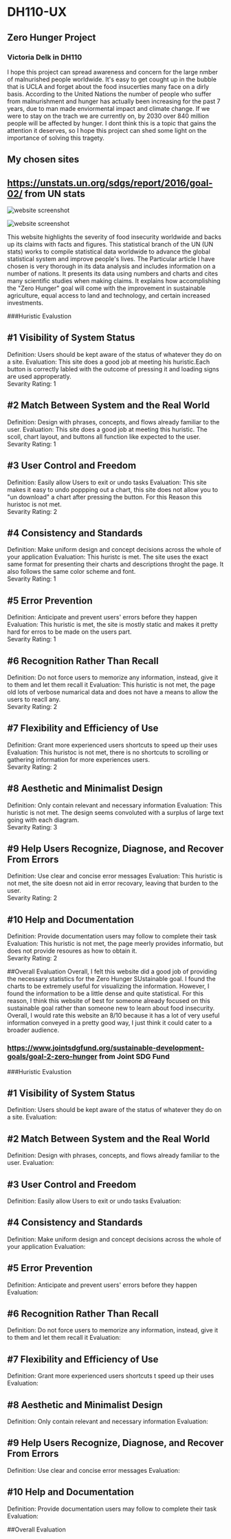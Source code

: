  # DH110-UX

## Zero Hunger Project 
### Victoria Delk in DH110 

I hope this project can spread awareness and concern for the large nmber of malnurished people worldwide. It's easy to get cought up in the bubble that is UCLA and forget about the food insucerties many face on a dirly basis. According to the United Nations the number of people who suffer from malnurishment and hunger has actually been increasing for the past 7 years, due to man made enviormental impact and climate change. If we were to stay on the trach we are currently on, by 2030 over 840 million people will be affected by hunger. I dont think this is a topic that gains the attention it deserves, so I hope this project can shed some light on the importance of solving this tragety. 



## My chosen sites

## https://unstats.un.org/sdgs/report/2016/goal-02/ from UN stats 

![website screenshot](../unstatsss.jpg)

![website screenshot](../unstatschartss.png)


This website highlights the severity of food insecurity worldwide and backs up its claims with facts and figures. This statistical branch of the UN (UN stats) works to compile statistical data worldwide to advance the global statistical system and improve people's lives. The Particular article I have chosen is very thorough in its data analysis and includes information on a number of nations. It presents its data using numbers and charts and cites many scientific studies when making claims.  It explains how accomplishing the "Zero Hunger" goal will come with the improvement in sustainable agriculture, equal access to land and technology, and certain increased investments.

###Huristic Evalustion


## #1 Visibility of System Status
Definition: Users should be kept aware of the status of whatever they do on a site.
Evaluation: This site does a good job at meeting his huristic.Each  button is correctly labled with the outcome of pressing it and loading signs are used approperatly.<br /> 
Sevarity Rating: 1

## #2 Match Between System and the Real World
Definition: Design with phrases, concepts, and flows already familiar to the user.
Evaluation: This site does a good job at meeting this huristic. The scoll, chart layout, and buttons all function like expected to the user. <br />
Sevarity Rating: 1

## #3 User Control and Freedom
Definition: Easily allow Users to exit or undo tasks
Evaluation: This site makes it easy to undo poppping out a chart, this site does not allow you to "un download" a chart after pressing the button. For this Reason this huristoc is not met. <br />
Sevarity Rating: 2

## #4 Consistency and Standards
Definition: Make uniform design and concept decisions across the whole of your application
Evaluation: This huristc is met. The site uses the exact same format for presenting their charts and descriptions throght the page. It also follows the same color scheme and font. <br />
Sevarity Rating: 1

## #5 Error Prevention
Definition: Anticipate and prevent users' errors before they happen
Evaluation: This huristic is met, the site is mostly static and makes it pretty hard for erros to be made on the users part. <br />
Sevarity Rating: 1

## #6 Recognition Rather Than Recall
Definition: Do not force users to memorize any information, instead, give it to them and let them recall it
Evaluation: This huristic is not met, the page old lots of verbose numarical data and does not have a means to allow the users to reacll any. <br />
Sevarity Rating: 2

## #7 Flexibility and Efficiency of Use
Definition: Grant more experienced users shortcuts to speed up their uses
Evaluation: This huristoc is not met, there is no shortcuts to scrolling or gathering information for more experiences users. <br />
Sevarity Rating: 2

## #8 Aesthetic and Minimalist Design
Definition: Only contain relevant and necessary information
Evaluation: This huristic is not met. The design seems convoluted with a surplus of large text going with each diagram. <br />
Sevarity Rating: 3

## #9 Help Users Recognize, Diagnose, and Recover From Errors
Definition: Use clear and concise error messages
Evaluation: This huristic is not met, the site doesn not aid in error recovary, leaving that burden to the user. <br />
Sevarity Rating: 2

## #10 Help and Documentation
Definition: Provide documentation users may follow to complete their task 
Evaluation: This huristic is not met, the page meerly provides informatio, but does not provide resoures as how to obtain it. <br />
Sevarity Rating: 2

##Overall Evaluation
Overall, I felt this website did a good job of providing the necessary statistics for the Zero Hunger SUstainable goal. I found the charts to be extremely useful for visualizing the information. However, I found the information to be a little dense and quite statistical. For this reason, I think this website of best for someone already focused on this sustainable goal rather than someone new to learn about food insecurity. Overall, I would rate this website an 8/10 because it has a lot of very useful information conveyed in a pretty good way, I just think it could cater to a broader audience.





### https://www.jointsdgfund.org/sustainable-development-goals/goal-2-zero-hunger from Joint SDG Fund 


###Huristic Evalustion


## #1 Visibility of System Status
Definition: Users should be kept aware of the status of whatever they do on a site.
Evaluation: 

## #2 Match Between System and the Real World
Definition: Design with phrases, concepts, and flows already familiar to the user.
Evaluation: 

## #3 User Control and Freedom
Definition: Easily allow Users to exit or undo tasks
Evaluation: 

## #4 Consistency and Standards
Definition: Make uniform design and concept decisions across the whole of your application
Evaluation: 

## #5 Error Prevention
Definition: Anticipate and prevent users' errors before they happen
Evaluation: 

## #6 Recognition Rather Than Recall
Definition: Do not force users to memorize any information, instead, give it to them and let them recall it
Evaluation: 

## #7 Flexibility and Efficiency of Use
Definition: Grant more experienced users shortcuts t speed up their uses
Evaluation: 

## #8 Aesthetic and Minimalist Design
Definition: Only contain relevant and necessary information
Evaluation: 

## #9 Help Users Recognize, Diagnose, and Recover From Errors
Definition: Use clear and concise error messages
Evaluation: 

## #10 Help and Documentation
Definition: Provide documentation users may follow to complete their task 
Evaluation: 

##Overall Evaluation
